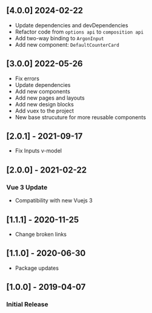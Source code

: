 ## [4.0.0] 2024-02-22

-   Update dependencies and devDependencies
-   Refactor code from `options api` to `composition api`
-   Add two-way binding to `ArgonInput`
-   Add new component: `DefaultCounterCard`

## [3.0.0] 2022-05-26

-   Fix errors
-   Update dependencies
-   Add new components
-   Add new pages and layouts
-   Add new design blocks
-   Add vuex to the project
-   New base strucuture for more reusable components

## [2.0.1] - 2021-09-17

-   Fix Inputs v-model

## [2.0.0] - 2021-02-22

### Vue 3 Update

-   Compatibility with new Vuejs 3

## [1.1.1] - 2020-11-25

-   Change broken links

## [1.1.0] - 2020-06-30

-   Package updates

## [1.0.0] - 2019-04-07

### Initial Release
